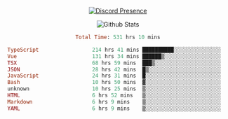 <!DOCTYPE html>
<body>
<div align="center">

  [![Discord Presence](https://lanyard.cnrad.dev/api/576097150359044106)](https://discord.com/users/576097150359044106)
  
  ![Github Stats](https://github-readme-stats.vercel.app/api?username=verycrunchy&show_icons=true&theme=radical)

<!--START_SECTION:waka-->

```ruby
Total Time: 531 hrs 10 mins

TypeScript                 214 hrs 41 mins ██████████░░░░░░░░░░░░░░░   40.43 %
Vue                        131 hrs 34 mins ██████▒░░░░░░░░░░░░░░░░░░   24.78 %
TSX                        68 hrs 59 mins  ███▒░░░░░░░░░░░░░░░░░░░░░   12.99 %
JSON                       28 hrs 42 mins  █▒░░░░░░░░░░░░░░░░░░░░░░░   05.41 %
JavaScript                 24 hrs 31 mins  █░░░░░░░░░░░░░░░░░░░░░░░░   04.62 %
Bash                       10 hrs 50 mins  ▓░░░░░░░░░░░░░░░░░░░░░░░░   02.04 %
unknown                    10 hrs 25 mins  ▒░░░░░░░░░░░░░░░░░░░░░░░░   01.96 %
HTML                       6 hrs 52 mins   ▒░░░░░░░░░░░░░░░░░░░░░░░░   01.29 %
Markdown                   6 hrs 9 mins    ▒░░░░░░░░░░░░░░░░░░░░░░░░   01.16 %
YAML                       6 hrs 9 mins    ▒░░░░░░░░░░░░░░░░░░░░░░░░   01.16 %
```

<!--END_SECTION:waka-->
</div>
</body>
</html>

